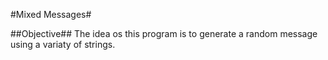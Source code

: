 #Mixed Messages#

##Objective##
The idea os this program is to generate a random message using a variaty of strings. 
